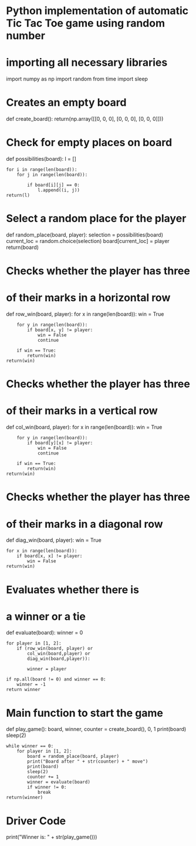 # Python implementation of automatic Tic Tac Toe game using random number

# importing all necessary libraries 
import numpy as np 
import random 
from time import sleep 

# Creates an empty board 
def create_board(): 
	return(np.array([[0, 0, 0], 
					[0, 0, 0], 
					[0, 0, 0]])) 

# Check for empty places on board 
def possibilities(board): 
	l = [] 
	
	for i in range(len(board)): 
		for j in range(len(board)): 
			
			if board[i][j] == 0: 
				l.append((i, j)) 
	return(l) 

# Select a random place for the player 
def random_place(board, player): 
	selection = possibilities(board) 
	current_loc = random.choice(selection) 
	board[current_loc] = player 
	return(board) 

# Checks whether the player has three 
# of their marks in a horizontal row 
def row_win(board, player): 
	for x in range(len(board)): 
		win = True
		
		for y in range(len(board)): 
			if board[x, y] != player: 
				win = False
				continue
				
		if win == True: 
			return(win) 
	return(win) 

# Checks whether the player has three 
# of their marks in a vertical row 
def col_win(board, player): 
	for x in range(len(board)): 
		win = True
		
		for y in range(len(board)): 
			if board[y][x] != player: 
				win = False
				continue
				
		if win == True: 
			return(win) 
	return(win) 

# Checks whether the player has three 
# of their marks in a diagonal row 
def diag_win(board, player): 
	win = True
	
	for x in range(len(board)): 
		if board[x, x] != player: 
			win = False
	return(win) 

# Evaluates whether there is 
# a winner or a tie 
def evaluate(board): 
	winner = 0
	
	for player in [1, 2]: 
		if (row_win(board, player) or
			col_win(board,player) or
			diag_win(board,player)): 
				
			winner = player 
			
	if np.all(board != 0) and winner == 0: 
		winner = -1
	return winner 

# Main function to start the game 
def play_game(): 
	board, winner, counter = create_board(), 0, 1
	print(board) 
	sleep(2) 
	
	while winner == 0: 
		for player in [1, 2]: 
			board = random_place(board, player) 
			print("Board after " + str(counter) + " move") 
			print(board) 
			sleep(2) 
			counter += 1
			winner = evaluate(board) 
			if winner != 0: 
				break
	return(winner) 

# Driver Code 
print("Winner is: " + str(play_game())) 

